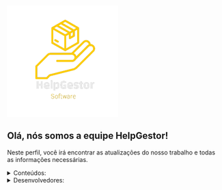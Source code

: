 <picture>
  <source media="(prefers-color-scheme: dark)" srcset="https://github.com/HelpGestor/documentacao/blob/main/imagens/HelpGestorLogo.png">
  <source media="(prefers-color-scheme: light)" srcset="https://github.com/HelpGestor/documentacao/blob/main/imagens/HelpGestorLogo.png">
  <img alt="Help Gestor Logo" src="https://github.com/HelpGestor/documentacao/blob/main/imagens/HelpGestorLogo.png">
</picture>

## Olá, nós somos a equipe HelpGestor!
Neste perfil, você irá encontrar as atualizações do nosso trabalho e todas as informações necessárias.

<details>

<summary> Conteúdos:  </summary>

### Documentação
- [Casos de Uso](https://github.com/HelpGestor/documentacao/blob/main/casos-de-uso.png)
- [Requisitos](https://github.com/HelpGestor/documentacao/blob/main/requisitos.md)
  
</details>

<details>

<summary> Desenvolvedores: </summary> 
   
  
- [@aTu44](https://github.com/aTu44)       // Arthur Henry Martins Brito
- [@RaphMt117](https://github.com/RaphMt117)   // Rafael Marques e Torres
- [@diasdavizin](https://github.com/diasdavizin) // Davi de Araújo Dias
- [@DaviNicoletto](https://github.com/DaviNicoletto) // Davi Nicoletto
- [@Jo4oPedro0](https://github.com/Jo4oPedro0) // João Pedro
- 
  
</details>
